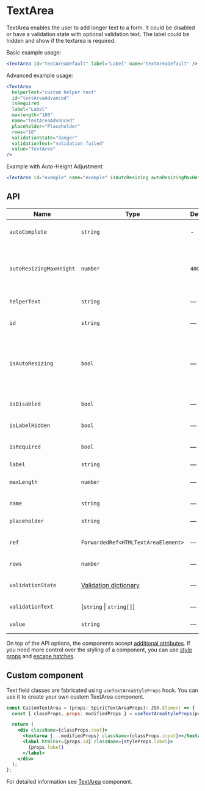# TextArea

TextArea enables the user to add longer text to a form.
It could be disabled or have a validation state with optional validation text.
The label could be hidden and show if the textarea is required.

Basic example usage:

```jsx
<TextArea id="textAreaDefault" label="Label" name="textAreaDefault" />
```

Advanced example usage:

```jsx
<TextArea
  helperText="custom helper text"
  id="textAreaAdvanced"
  isRequired
  label="Label"
  maxlength="180"
  name="textAreaAdvanced"
  placeholder="Placeholder"
  rows="10"
  validationState="danger"
  validationText="validation failed"
  value="TextArea"
/>
```

Example with Auto-Height Adjustment

```jsx
<TextArea id="example" name="example" isAutoResizing autoResizingMaxHeight={500} />
```

## API

| Name                    | Type                                           | Default | Required | Description                                                          |
| ----------------------- | ---------------------------------------------- | ------- | -------- | -------------------------------------------------------------------- |
| `autoComplete`          | `string`                                       | -       | ✕        | [Automated assistance in filling][autocomplete-attr]                 |
| `autoResizingMaxHeight` | `number`                                       | `400`   | ✕        | Maximum field height with automatic height control                   |
| `helperText`            | `string`                                       | —       | ✕        | Custom helper text                                                   |
| `id`                    | `string`                                       | —       | ✔        | Textarea and label identification                                    |
| `isAutoResizing`        | `bool`                                         | —       | ✕        | Whether is field auto resizing which adjusts its height while typing |
| `isDisabled`            | `bool`                                         | —       | ✕        | Whether is field disabled                                            |
| `isLabelHidden`         | `bool`                                         | —       | ✕        | Whether is label hidden                                              |
| `isRequired`            | `bool`                                         | —       | ✕        | Whether is field required                                            |
| `label`                 | `string`                                       | —       | ✕        | Label text                                                           |
| `maxLength`             | `number`                                       | —       | ✕        | Maximum number of characters                                         |
| `name`                  | `string`                                       | —       | ✕        | Textarea name                                                        |
| `placeholder`           | `string`                                       | —       | ✕        | Textarea placeholder                                                 |
| `ref`                   | `ForwardedRef<HTMLTextAreaElement>`            | —       | ✕        | Textarea element reference                                           |
| `rows`                  | `number`                                       | —       | ✕        | Number of visible rows                                               |
| `validationState`       | [Validation dictionary][dictionary-validation] | —       | ✕        | Type of validation state                                             |
| `validationText`        | [`string` \| `string[]`]                       | —       | ✕        | Validation text                                                      |
| `value`                 | `string`                                       | —       | ✕        | Textarea value                                                       |

On top of the API options, the components accept [additional attributes][readme-additional-attributes].
If you need more control over the styling of a component, you can use [style props][readme-style-props]
and [escape hatches][readme-escape-hatches].

## Custom component

Text field classes are fabricated using `useTextAreaStyleProps` hook. You can use it to create your own custom TextArea component.

```jsx
const CustomTextArea = (props: SpiritTextAreaProps): JSX.Element => {
  const { classProps, props: modifiedProps } = useTextAreaStyleProps(props);

  return (
    <div className={classProps.root}>
      <textarea {...modifiedProps} className={classProps.input}></textarea>
      <label htmlFor={props.id} className={styleProps.label}>
        {props.label}
      </label>
    </div>
  );
};
```

For detailed information see [TextArea](https://github.com/lmc-eu/spirit-design-system/blob/main/packages/web/src/scss/components/TextArea/README.md) component.

[autocomplete-attr]: https://developer.mozilla.org/en-US/docs/Web/HTML/Attributes/autocomplete
[dictionary-validation]: https://github.com/lmc-eu/spirit-design-system/blob/main/docs/DICTIONARIES.md#validation
[readme-additional-attributes]: https://github.com/lmc-eu/spirit-design-system/blob/main/packages/web-react/README.md#additional-attributes
[readme-escape-hatches]: https://github.com/lmc-eu/spirit-design-system/blob/main/packages/web-react/README.md#escape-hatches
[readme-style-props]: https://github.com/lmc-eu/spirit-design-system/blob/main/packages/web-react/README.md#style-props
